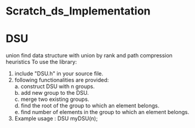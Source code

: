 # Scratch_ds_Implementation
# DSU
union find data structure with union by rank and path compression heuristics
To use the library:
  1. include "DSU.h" in your source file.
  2. following functionalities are provided:<br>
      a. construct DSU with n groups. <br>
      b. add new group to the DSU.<br>
      c. merge two existing groups.<br>
      d. find the root of the group to which an element belongs.<br>
      e. find number of elements in the group to which an element belongs.
  3. Example usage : DSU myDSU(n);    
